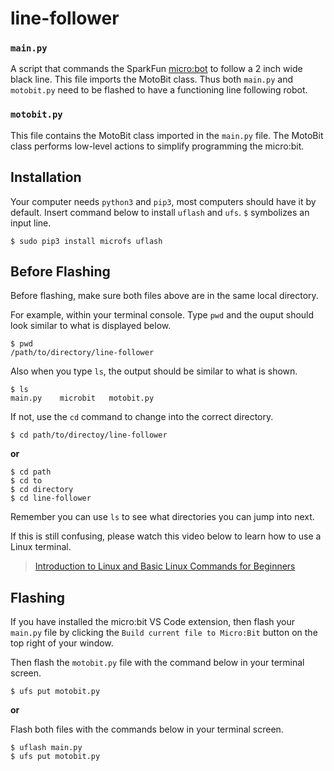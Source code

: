 # line-follower

### `main.py`

A script that commands the SparkFun [micro:bot](https://www.sparkfun.com/products/16275) to follow a 2 inch wide black line. This file imports the MotoBit class. Thus both `main.py` and `motobit.py` need to be flashed to have a functioning line following robot.

### `motobit.py`

This file contains the MotoBit class imported in the `main.py` file. The MotoBit class performs low-level actions to simplify programming the micro:bit.

## Installation

Your computer needs `python3` and `pip3`, most computers should have it by default. Insert command below to install `uflash` and `ufs`. `$` symbolizes an input line.

```
$ sudo pip3 install microfs uflash
```

## Before Flashing

Before flashing, make sure both files above are in the same local directory.

For example, within your terminal console. Type `pwd` and the ouput should look similar to what is displayed below.

```
$ pwd
/path/to/directory/line-follower
```

Also when you type `ls`, the output should be similar to what is shown.

```
$ ls
main.py    microbit   motobit.py
```

If not, use the `cd` command to change into the correct directory.

```
$ cd path/to/directoy/line-follower
```

**or**

```
$ cd path
$ cd to
$ cd directory
$ cd line-follower
```

Remember you can use `ls` to see what directories you can jump into next.

If this is still confusing, please watch this video below to learn how to use a Linux terminal.

> [Introduction to Linux and Basic Linux Commands for Beginners](https://www.youtube.com/watch?v=IVquJh3DXUA)

## Flashing

If you have installed the micro:bit VS Code extension, then flash your `main.py` file by clicking the `Build current file to Micro:Bit` button on the top right of your window.

Then flash the `motobit.py` file with the command below in your terminal screen.

```
$ ufs put motobit.py
```

**or**

Flash both files with the commands below in your terminal screen.

```
$ uflash main.py
$ ufs put motobit.py
```

